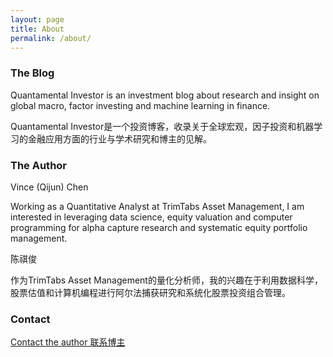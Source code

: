 ```yaml
---
layout: page
title: About
permalink: /about/
---
```



### The Blog

Quantamental Investor is an investment blog about research and insight on global macro, factor investing and machine learning in finance.

Quantamental Investor是一个投资博客，收录关于全球宏观，因子投资和机器学习的金融应用方面的行业与学术研究和博主的见解。

### The Author

Vince (Qijun) Chen

Working as a Quantitative Analyst at TrimTabs Asset Management, I am interested in leveraging data science, equity valuation and computer programming for alpha capture research and systematic equity portfolio management.

陈祺俊

作为TrimTabs Asset Management的量化分析师，我的兴趣在于利用数据科学，股票估值和计算机编程进行阿尔法捕获研究和系统化股票投资组合管理。

### Contact

[Contact the author 
联系博主](mailto:chenqijunvc@gmail.com)
